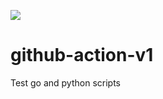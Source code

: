 ![](https://github.com/adamako/github-action-v1/workflows/ChallengeCI/badge.svg)

# github-action-v1

Test go and python scripts
